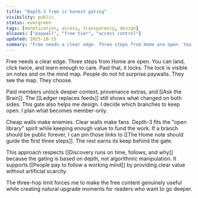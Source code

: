 ```yaml
---
title: "Depth-3 free is honest gating"
visibility: public
status: evergreen
tags: [monetization, access, transparency, design]
aliases: ["paywall", "free tier", "access control"]
updated: 2025-10-15
summary: "Free needs a clear edge. Three steps from Home are open. You can land, click twice, and learn enough to care. Past that, it locks."
---
```


Free needs a clear edge. Three steps from Home are open. You can land, click twice, and learn enough to care. Past that, it locks. The lock is visible on notes and on the mind map. People do not hit surprise paywalls. They see the map. They choose.

Paid members unlock deeper context, provenance extras, and [[Ask the Brain]]. The [[Ledger replaces feeds]] still shows what changed on both sides. This gate also helps me design. I decide which branches to keep open. I plan what becomes member-only.

Cheap walls make enemies. Clear walls make fans. Depth-3 fits the "open library" spirit while keeping enough value to fund the work. If a branch should be public forever, I can pin those links to [[The Home note should guide the first three steps]]. The rest earns its keep behind the gate.

This approach respects [[Discovery runs on time, follows, and why]] because the gating is based on depth, not algorithmic manipulation. It supports [[People pay to follow a working mind]] by providing clear value without artificial scarcity.

The three-hop limit forces me to make the free content genuinely useful while creating natural upgrade moments for readers who want to go deeper.
